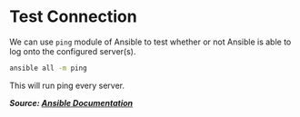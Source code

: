# Test Connection

We can use `ping` module of Ansible to test whether or not Ansible is able to log onto the configured server(s).

```bash
ansible all -m ping
```

This will run ping every server.

***Source: [Ansible Documentation](https://docs.ansible.com/ansible/2.3/ping_module.html)***
